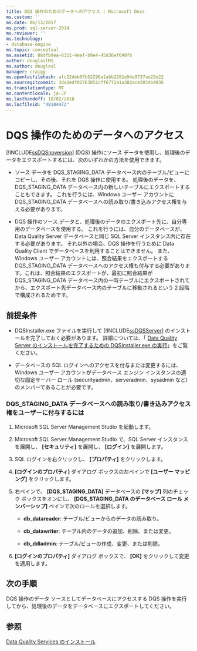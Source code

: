 ```yaml
---
title: DQS 操作のためのデータへのアクセス | Microsoft Docs
ms.custom: ''
ms.date: 06/13/2017
ms.prod: sql-server-2014
ms.reviewer: ''
ms.technology:
- database-engine
ms.topic: conceptual
ms.assetid: 88dfb9ea-6321-4eaf-b9e4-45d36ef048f6
author: douglaslMS
ms.author: douglasl
manager: craigg
ms.openlocfilehash: afc22deb07b52290a2abb2281e94e9737ae25e22
ms.sourcegitcommit: 3da2edf82763852cff6772a1a282ace3034b4936
ms.translationtype: MT
ms.contentlocale: ja-JP
ms.lasthandoff: 10/02/2018
ms.locfileid: "48184472"
---
```

# <a name="access-data-for-the-dqs-operations"></a>DQS 操作のためのデータへのアクセス
  [!INCLUDE[ssDQSnoversion](../../includes/ssdqsnoversion-md.md)] (DQS) 操作にソース データを使用し、処理後のデータをエクスポートするには、次のいずれかの方法を使用できます。  
  
-   ソース データを DQS_STAGING_DATA データベース内のテーブル/ビューにコピーし、その後、それを DQS 操作に使用する。 処理後のデータを、DQS_STAGING_DATA データベース内の新しいテーブルにエクスポートすることもできます。 これを行うには、Windows ユーザー アカウントに DQS_STAGING_DATA データベースへの読み取り/書き込みアクセス権を与える必要があります。  
  
-   DQS 操作のソース データと、処理後のデータのエクスポート先に、自分専用のデータベースを使用する。 これを行うには、自分のデータベースが、Data Quality Server データベースと同じ SQL Server インスタンス内に存在する必要があります。 それ以外の場合、DQS 操作を行うために Data Quality Client でデータベースを利用することはできません。 また、Windows ユーザー アカウントには、照合結果をエクスポートする DQS_STAGING_DATA データベースへのアクセス権も付与する必要があります。これは、照合結果のエクスポートが、最初に照合結果が DQS_STAGING_DATA データベース内の一時テーブルにエクスポートされてから、エクスポート先データベース内のテーブルに移動されるという 2 段階で構成されるためです。  
  
## <a name="prerequisites"></a>前提条件  
  
-   DQSInstaller.exe ファイルを実行して [!INCLUDE[ssDQSServer](../../includes/ssdqsserver-md.md)] のインストールを完了しておく必要があります。 詳細については、「 [Data Quality Server のインストールを完了するための DQSInstaller.exe の実行](run-dqsinstaller-exe-to-complete-data-quality-server-installation.md)」をご覧ください。  
  
-   データベースの SQL ログインへのアクセスを付与または変更するには、Windows ユーザー アカウントがデータベース エンジン インスタンスの適切な固定サーバー ロール (securityadmin、serveradmin、sysadmin など) のメンバーであることが必要です。  
  
### <a name="to-grant-readwrite-access-to-a-user-on-the-dqsstagingdata-database"></a>DQS_STAGING_DATA データベースへの読み取り/書き込みアクセス権をユーザーに付与するには  
  
1.  Microsoft SQL Server Management Studio を起動します。  
  
2.  Microsoft SQL Server Management Studio で、SQL Server インスタンスを展開し、 **[セキュリティ]** を展開し、 **[ログイン]** を展開します。  
  
3.  SQL ログインを右クリックし、 **[プロパティ]** をクリックします。  
  
4.  **[ログインのプロパティ]** ダイアログ ボックスの左ペインで **[ユーザー マッピング]** をクリックします。  
  
5.  右ペインで、 **[DQS_STAGING_DATA]** データベースの **[マップ]** 列のチェック ボックスをオンにし、 **[DQS_STAGING_DATA のデータベース ロール メンバーシップ]** ペインで次のロールを選択します。  
  
    -   **db_datareader**: テーブル/ビューからのデータの読み取り。  
  
    -   **db_datawriter**: テーブル内のデータの追加、削除、または変更。  
  
    -   **db_ddladmin**: テーブル/ビューの作成、変更、または削除。  
  
6.  **[ログインのプロパティ]** ダイアログ ボックスで、 **[OK]** をクリックして変更を適用します。  
  
## <a name="next-steps"></a>次の手順  
 DQS 操作のデータ ソースとしてデータベースにアクセスする DQS 操作を実行してから、処理後のデータをデータベースにエクスポートしてください。  
  
## <a name="see-also"></a>参照  
 [Data Quality Services のインストール](install-data-quality-services.md)  
  
  
